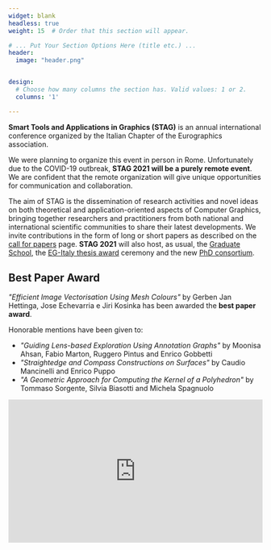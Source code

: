```yaml
---
widget: blank
headless: true
weight: 15  # Order that this section will appear.

# ... Put Your Section Options Here (title etc.) ...
header:
  image: "header.png"


design:
  # Choose how many columns the section has. Valid values: 1 or 2.
  columns: '1'

---
```


**Smart Tools and Applications in Graphics (STAG)** is an annual international conference organized by the Italian Chapter of the Eurographics association.


We were planning to organize this event in person in Rome. Unfortunately due to the COVID-19 outbreak, **STAG 2021 will be a purely remote event**. We are confident that the remote organization will give unique opportunities for communication and collaboration.


The aim of STAG is the dissemination of research activities and novel ideas on both theoretical and application-oriented aspects of Computer Graphics, bringing together researchers and practitioners from both national and international scientific communities to share their latest developments.
We invite contributions in the form of long or short papers as described on the [call for papers](/call_papers) page. **STAG 2021** will also host, as usual, the [Graduate School](/school), the [EG-Italy thesis award](/awards) ceremony and the new [PhD consortium](/consortium).

## Best Paper Award

*"Efficient Image Vectorisation Using Mesh Colours"* by Gerben Jan Hettinga, Jose Echevarria e Jiri Kosinka has been awarded the **best paper award**.

Honorable mentions have been given to:

 - *"Guiding Lens-based Exploration Using Annotation Graphs"* by Moonisa Ahsan, Fabio Marton, Ruggero Pintus and Enrico Gobbetti
 - *"Straightedge and Compass Constructions on Surfaces"* by Caudio Mancinelli and Enrico Puppo
 - *"A Geometric Approach for Computing the Kernel of a Polyhedron"* by Tommaso Sorgente, Silvia Biasotti and Michela Spagnuolo 

<div class="sketchfab-embed-wrapper" style="overflow: hidden;padding-top: 56.25%;position: relative;"> <iframe title="Coliseo de Roma / Roman Colosseum" style=" border:0;height:100%;left:0;position:absolute;top:0;width:100%;"
frameborder="0" allowfullscreen mozallowfullscreen="true" webkitallowfullscreen="true" allow="autoplay; fullscreen; xr-spatial-tracking" xr-spatial-tracking execution-while-out-of-viewport execution-while-not-rendered web-share src="https://sketchfab.com/models/544c64b6445e4899a17350c949b7766a/embed?autostart=1"> </iframe> </div>
